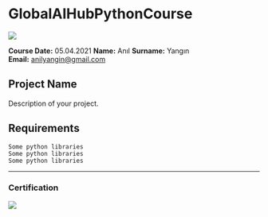 # GlobalAIHubPythonCourse
![](img/newlogo.png)

**Course Date:** 05.04.2021
**Name:** Anıl
**Surname:** Yangın  
**Email:** anilyangin@gmail.com  

## Project Name
Description of your project.

## Requirements
```
Some python libraries
Some python libraries
Some python libraries
```
---

### Certification
![](img/TopLearnerCertificate.png)

